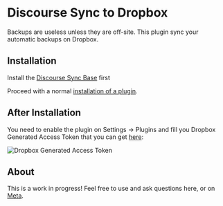 # Discourse Sync to Dropbox

Backups are useless unless they are off-site. This plugin sync your automatic backups on Dropbox.


## Installation

Install the [Discourse Sync Base](https://github.com/berlindiamonds/basic-sync-plugin) first

Proceed with a normal [installation of a plugin](https://meta.discourse.org/t/install-a-plugin/19157?u=falco).


## After Installation

You need to enable the plugin on Settings -> Plugins and fill you Dropbox Generated Access Token that you can get [here](https://www.dropbox.com/developers/apps/create):

![Dropbox Generated Access Token](https://cloud.githubusercontent.com/assets/1385470/19462641/1cd27538-94cd-11e6-8ec2-0ae37f3a1211.png)



## About

This is a work in progress! Feel free to use and ask questions here, or on [Meta](https://meta.discourse.org/t/discourse-backups-to-dropbox/51176?u=falco).
